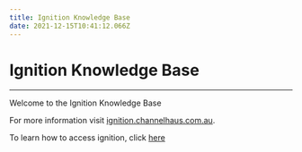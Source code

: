 ```yaml
---
title: Ignition Knowledge Base
date: 2021-12-15T10:41:12.066Z
---
```

# **Ignition Knowledge Base**

- - -

Welcome to the Ignition Knowledge Base


For more information visit [ignition.channelhaus.com.au](https://ignition.channelhaus.com.au).

To learn how to access ignition, click [here](https://kb.channelhaus.com.au/guides/ignition/management_portals.html)
